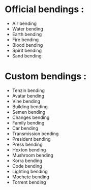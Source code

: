 Official bendings :
===================

* Air bending
* Water bending
* Earth bending
* Fire bending
* Blood bending
* Spirit bending
* Sand bending

Custom bendings :
====================

* Tenzin bending
* Avatar bending
* Vine bending
* Building bending
* Semen bending
* Changes bending
* Family bending
* Car bending
* Transmission bending
* President bending
* Press bending
* Hoxton bending
* Mushroom bending
* Korra bending
* Code bending
* Lighting bending
* Mochete bending
* Torrent bending
